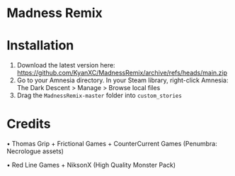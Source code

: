 # Madness Remix

# Installation
1. Download the latest version here: https://github.com/KyanXC/MadnessRemix/archive/refs/heads/main.zip
2. Go to your Amnesia directory. In your Steam library, right-click Amnesia: The Dark Descent > Manage > Browse local files
3. Drag the `MadnessRemix-master` folder into `custom_stories`

# Credits
• Thomas Grip + Frictional Games + CounterCurrent Games (Penumbra: Necrologue assets)

• Red Line Games + NiksonX (High Quality Monster Pack)
